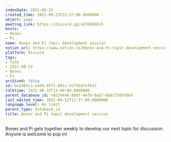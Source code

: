 ```yaml
---
indexDate: 2021-08-23
created_time: 2021-08-23T12:57:00.0000000
object: page
meeting_link: https://discord.gg/vE7QUXGDnS
hosts:
- Bones
- Pi
name: Bones and Pi topic development session
notion_url: https://www.notion.so/Bones-and-Pi-topic-development-session-be2403c3ee604ff1801cd1f56dfefb13
platform: Discord
tags:
- Talk
- 2021-08-23
- Bones
- Pi
archived: false
id: be2403c3-ee60-4ff1-801c-d1f56dfefb13
talktime: 2021-08-23T14:00:00.0000000
parent_database_id: e9339446-880f-4ef0-8ad7-8ad1f507dded
last_edited_time: 2022-06-12T12:37:00.0000000
language_level: No limit
parent_type: database_id
title: Bones and Pi topic development session
---
```


Bones and Pi gets together weekly to develop our next topic for discussion.
Anyone is welcome to pop in!










